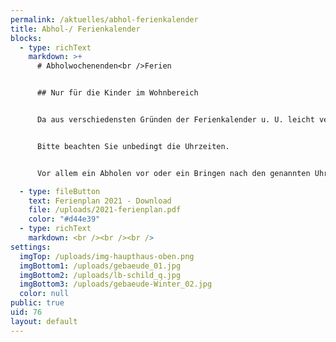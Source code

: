 ```yaml
---
permalink: /aktuelles/abhol-ferienkalender
title: Abhol-/ Ferienkalender
blocks:
  - type: richText
    markdown: >+
      # Abholwochenenden<br />Ferien 


      ## Nur für die Kinder im Wohnbereich


      Da aus verschiedensten Gründen der Ferienkalender u. U. leicht verändert oder ergänzt wird, können Sie an dieser Stelle immer den aktuell gültigen Ferienkalender anschauen.


      Bitte beachten Sie unbedingt die Uhrzeiten. 


      Vor allem ein Abholen vor oder ein Bringen nach den genannten Uhrzeiten ist nicht möglich.

  - type: fileButton
    text: Ferienplan 2021 - Download
    file: /uploads/2021-ferienplan.pdf
    color: "#d44e39"
  - type: richText
    markdown: <br /><br /><br />
settings:
  imgTop: /uploads/img-haupthaus-oben.png
  imgBottom1: /uploads/gebaeude_01.jpg
  imgBottom2: /uploads/lb-schild_q.jpg
  imgBottom3: /uploads/gebaeude-Winter_02.jpg
  color: null
public: true
uid: 76
layout: default
---
```

